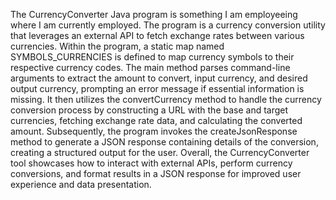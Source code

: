 The CurrencyConverter Java program is something I am employeeing where I am currently employed. The program is a currency conversion utility that leverages an external API to fetch exchange rates between various currencies. Within the program, a static map named SYMBOLS_CURRENCIES is defined to map currency symbols to their respective currency codes. The main method parses command-line arguments to extract the amount to convert, input currency, and desired output currency, prompting an error message if essential information is missing. It then utilizes the convertCurrency method to handle the currency conversion process by constructing a URL with the base and target currencies, fetching exchange rate data, and calculating the converted amount. Subsequently, the program invokes the createJsonResponse method to generate a JSON response containing details of the conversion, creating a structured output for the user. Overall, the CurrencyConverter tool showcases how to interact with external APIs, perform currency conversions, and format results in a JSON response for improved user experience and data presentation.
